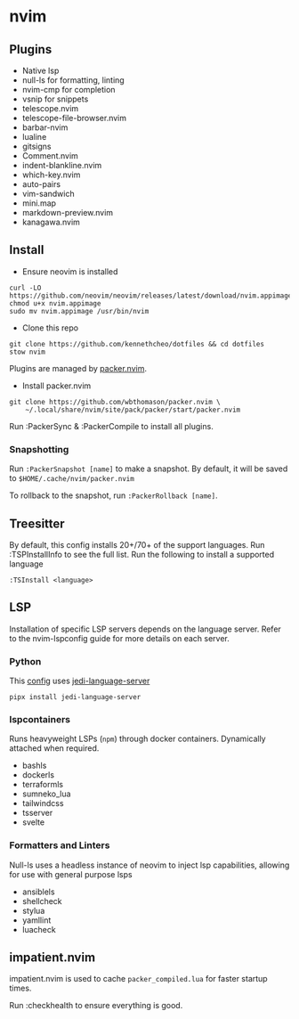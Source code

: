 # nvim

## Plugins
- Native lsp
- null-ls for formatting, linting
- nvim-cmp for completion
- vsnip for snippets
- telescope.nvim
- telescope-file-browser.nvim
- barbar-nvim
- lualine
- gitsigns
- Comment.nvim
- indent-blankline.nvim
- which-key.nvim
- auto-pairs
- vim-sandwich
- mini.map
- markdown-preview.nvim
- kanagawa.nvim

## Install
- Ensure neovim is installed
```
curl -LO https://github.com/neovim/neovim/releases/latest/download/nvim.appimage
chmod u+x nvim.appimage
sudo mv nvim.appimage /usr/bin/nvim
```
- Clone this repo
```
git clone https://github.com/kennethcheo/dotfiles && cd dotfiles
stow nvim
```
Plugins are managed by [packer.nvim](https://github.com/wbthomason/packer.nvim).
- Install packer.nvim
```
git clone https://github.com/wbthomason/packer.nvim \
    ~/.local/share/nvim/site/pack/packer/start/packer.nvim
```

Run :PackerSync & :PackerCompile to install all plugins.

### Snapshotting

Run `:PackerSnapshot [name]` to make a snapshot. By default, it will be saved to
`$HOME/.cache/nvim/packer.nvim`

To rollback to the snapshot, run `:PackerRollback [name]`.

## Treesitter
By default, this config installs 20+/70+ of the support languages. Run
:TSPInstallInfo to see the full list. Run the following to install a supported
language

```
:TSInstall <language>
```

## LSP
Installation of specific LSP servers depends on the language server. Refer to
the nvim-lspconfig guide for more details on each server.

### Python
This
[config](https://github.com/neovim/nvim-lspconfig/blob/master/CONFIG.md#jedi_language_server)
uses [jedi-language-server](https://github.com/pappasam/jedi-language-server)
```
pipx install jedi-language-server
```

### lspcontainers
Runs heavyweight LSPs (`npm`) through docker containers. Dynamically attached when
required.
- bashls
- dockerls
- terraformls
- sumneko_lua
- tailwindcss
- tsserver
- svelte

### Formatters and Linters
Null-ls uses a headless instance of neovim to inject lsp capabilities, allowing
for use with general purpose lsps
- ansiblels
- shellcheck
- stylua
- yamllint
- luacheck

## impatient.nvim
impatient.nvim is used to cache `packer_compiled.lua` for faster startup times.

Run :checkhealth to ensure everything is good.
